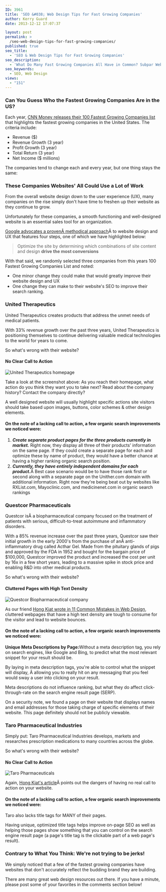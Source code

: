 ```yaml
---
ID: 3961
title: 'SEO &#038; Web Design Tips for Fast Growing Companies'
author: Kerry Guard
date: 2013-12-12 17:07:37

layout: post
permalink: >
  /seo-web-design-tips-for-fast-growing-companies/
published: true
seo_title:
  - 'SEO & Web Design Tips for Fast Growing Companies'
seo_description:
  - 'What Do Many Fast Growing Companies All Have in Common? Subpar Websites! Read Our SEO & Web Design Tips for Fast Growing Companies to Fix This At Your Company.'
seo_keywords:
  - SEO, Web Design
views:
  - "151"
---
```

<h3>Can You Guess Who the Fastest Growing Companies Are in the US?</h3>
<p>Each year, <a href="http://money.cnn.com/magazines/fortune/fastest-growing/" target="_blank">CNN Money releases their 100 Fastest Growing Companies list </a>that highlights the fastest growing companies in the United States. The criteria include:</p>
<ul>
	<li>Revenue ($)</li>
	<li>Revenue Growth (3 year)</li>
	<li>Profit Growth (3 year)</li>
	<li>Total Return (3 year)</li>
	<li>Net Income ($ millions)</li>
</ul>

<p>The companies tend to change each and every year, but one thing stays the same:</p>

<!--more-->

<h3>These Companies Websites' All Could Use a Lot of Work</h3>
<p>From the overall website design down to the user experience (UX), many companies on the rise simply don't have time to freshen up their website as they continue to grow.</p>
<p>Unfortunately for these companies, a smooth functioning and well-designed website is an essential sales tool for an organization.</p>

<p><a href="http://static.googleusercontent.com/media/www.google.com/en/us/enterprise/search/files/Google_MaximizingWebsiteROI.pdf" target="_blank">Google advocates a provenÂ methodical approach</a>Â to website design and UX that features four steps, one of which we have highlighted below:</p>

<blockquote>Optimize the site by determining which combinations of site content and design <strong>drive the most conversions</strong></blockquote>

<p>With that said, we randomly selected three companies from this years 100 Fastest Growing Companies List and noted:</p>

<ul>
	<li>One minor change they could make that would greatly improve their website design and UX</li>
	<li>One change they can make to their website's SEO to improve their search ranking.</li>
</ul>

<h3>United Therapeutics</h3>

<p>United Therapeutics creates products that address the unmet needs of medical patients.</p>

<p>With 33% revenue growth over the past three years, United Therapeutics is positioning themselves to continue delivering valuable medical technologies to the world for years to come.</p>

<p>So what's wrong with their website?</p>

<h4>No Clear Call to Action</h4>
<img alt="United Therapeutics homepage" src="http://mkgmediagroup.com/wp-content/uploads/2013/12/United-Therapeutics.png" />

<p>Take a look at the screenshot above: As you reach their homepage, what action do you think they want you to take next? Read about the company history? Contact the company directly?</p>

<p>A well designed website will usually highlight specific actions site visitors should take based upon images, buttons, color schemes &amp; other design elements.</p>

<h4>On the note of a lacking call to action, a few organic search improvements we noticed were:</h4>
<ol>
	<li><em><strong>Create separate product pages for the three products currently in market.</strong></em> Right now, they display all three of their products' information on the same page. If they could create a separate page for each and optimize these by name of product, they would have a better chance at having a higher ranking organic search position.</li>
	<li><em><strong>Currently, they have entirely independent domains for each product.</strong></em>Â Best case scenario would be to have those rank first or second along with a separate page on the Unither.com domain with additional information. Right now they're being beat out by websites like RXList.com, Mayoclinic.com, and medicinenet.com in organic search rankings</li>
</ol>

<h3>Questcor Pharmaceuticals</h3>
<p>Questcor isÂ a biopharmaceutical company focused on the treatment of patients with serious, difficult-to-treat autoimmune and inflammatory disorders.</p>

<p>With a 85% revenue increase over the past three years, Questcor saw their initial growth in the early 2000's from the purchase of anÂ anti-inflammatory drug called Acthar Gel. Made from the pituitary glands of pigs and approved by the FDA in 1952 and bought for the bargain price of $100,000, Questcor improved the product and increased the cost per unit by 16x in a few short years, leading to a massive spike in stock price and enabling R&amp;D into other medical products.</p>

<p>So what's wrong with their website?</p>
<h4>Cluttered Pages with High Text Density</h4>
<img alt="Questcor Biopharmaceutical company" src="http://mkgmediagroup.com/wp-content/uploads/2013/12/Questcor-Biopharmaceutical-company.png"/>

<p>As our friend <a href="http://www.hongkiat.com/blog/11-common-mistakes-blunders-in-web-design/" target="_blank">Hong Kiat wrote in 11 Common Mistakes in Web Design</a>, cluttered webpages that have a high text density are tough to consume for the visitor and lead to website bounces.</p>

<h4>On the note of a lacking call to action, a few organic search improvements we noticed were:</h4>
<p><strong>Unique Meta Descriptions by Page:</strong>Without a meta description tag, you rely on search engines, like Google and Bing, to predict what the most relevant snippet for your result should be.</p>

<p>By laying in meta description tags, you're able to control what the snippet will display, Â allowing you to really hit on any messaging that you feel would sway a user into clicking on your result.</p>

<p>Meta descriptions do not influence ranking, but what they do affect click-through-rate on the search engine result page (SERP).</p>

<p>On a security note, we found a page on their website that displays names and email addresses for those taking charge of specific elements of their website. This page definitely should not be publicly viewable.</p>

<h3>Taro Pharmaceutical Industries</h3>

<p>Simply put: Taro Pharmaceutical Industries develops, markets and researches prescription medications to many countries across the globe.</p>

<p>So what's wrong with their website?</p>

<h4>No Clear Call to Action</h4>

<img alt="Taro Pharmaceuticals" src="http://mkgmediagroup.com/wp-content/uploads/2013/12/Taro-Pharmaceuticals.png" />

<p>Again, <a href="http://www.hongkiat.com/blog/11-common-mistakes-blunders-in-web-design/" target="_blank">Hong Kiat's article</a>Â points out the dangers of having no real call to action on your website.</p>

<h4>On the note of a lacking call to action, a few organic search improvements we noticed were:</h4>

<p>Taro also lacks title tags for MANY of their pages.</p>

<p>Having unique, optimized title tags helps improve on-page SEO as well as helping those pages show something that you can control on the search engine result page (a page's title tag is the clickable part of a web page's result).</p>

<h3>Contrary to What You Think: We're not trying to be jerks!</h3>

<p>We simply noticed that a few of the fastest growing companies have websites that don't accurately reflect the budding brand they are building.</p>

<p>There are many great web design resources out there. If you have a minute, please post some of your favorites in the comments section below!</p>